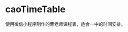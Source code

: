 # caoTimeTable
使用微信小程序制作的曹老师课程表，适合一中的时间安排。
<!-- 现存问题：1、没有显示早自习时间
2、颜色是交替显示，应该改为53班对应一种颜色，54班对应一种颜色，测试那节课对应其他颜色 
3、增加手动修改课程功能-->
